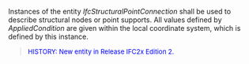 ﻿Instances of the entity _IfcStructuralPointConnection_ shall be used to describe structural nodes or point supports. All values defined by _AppliedCondition_ are given within the local coordinate system, which is defined by this instance.

> <font color="#0000FF" size="-1"> HISTORY: New entity in Release IFC2x
		  Edition 2. </font>
>